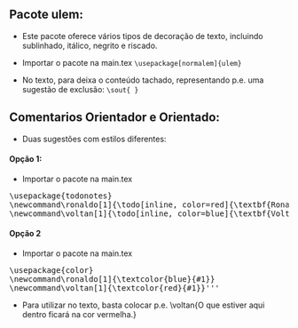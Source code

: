 

## Pacote ulem:  
- Este pacote oferece vários tipos de decoração de texto, incluindo sublinhado, itálico, negrito e riscado.

  
- Importar o pacote na main.tex
`\usepackage[normalem]{ulem}`

- No texto, para deixa o conteúdo tachado, representando p.e. uma sugestão de exclusão: `\sout{ }`  


## Comentarios Orientador e Orientado:

- Duas sugestões com estilos diferentes:

#### Opção 1:
- Importar o pacote na main.tex

<pre>
\usepackage{todonotes}
\newcommand\ronaldo[1]{\todo[inline, color=red]{\textbf{Ronaldo}: #1}}
\newcommand\voltan[1]{\todo[inline, color=blue]{\textbf{Voltan}: #1}}
</pre>

#### Opção 2 
- Importar o pacote na main.tex
<pre>
\usepackage{color}
\newcommand\ronaldo[1]{\textcolor{blue}{#1}}
\newcommand\voltan[1]{\textcolor{red}{#1}}'''
</pre>

- Para utilizar no texto, basta colocar p.e. \voltan{O que estiver aqui dentro ficará na cor vermelha.}
